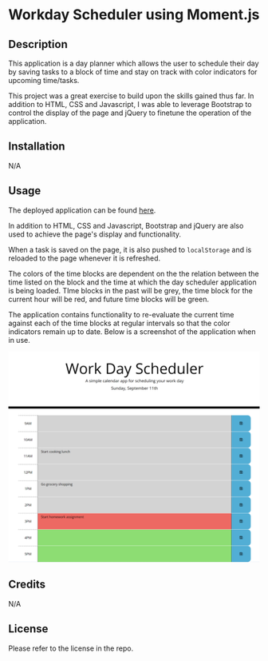 # Workday Scheduler using Moment.js

## Description

This application is a day planner which allows the user to schedule their day by saving tasks to a block of time and stay on track with color indicators for upcoming time/tasks.

This project was a great exercise to build upon the skills gained thus far. In addition to HTML, CSS and Javascript, I was able to leverage Bootstrap to control the display of the page and jQuery to finetune the operation of the application.

## Installation

N/A

## Usage

The deployed application can be found [here](https://amaragh.github.io/day-scheduler/).

In addition to HTML, CSS and Javascript, Bootstrap and jQuery are also used to achieve the page's display and functionality.

When a task is saved on the page, it is also pushed to `localStorage` and is reloaded to the page whenever it is refreshed.

The colors of the time blocks are dependent on the the relation between the time listed on the block and the time at which the day scheduler application is being loaded. TIme blocks in the past will be grey, the time block for the current hour will be red, and future time blocks will be green.

The application contains functionality to re-evaluate the current time against each of the time blocks at regular intervals so that the color indicators remain up to date. Below is a screenshot of the application when in use.

![Day scheduler web page with some saved tasks and differently colored time blocks](./assets/images/day-planner-sample.png)

## Credits

N/A

## License

Please refer to the license in the repo.